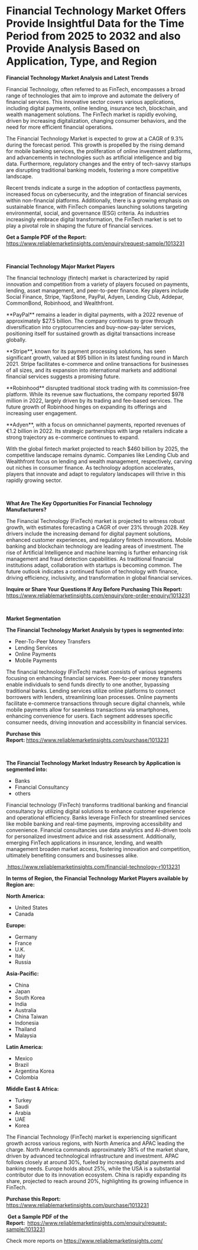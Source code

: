 <p><h1>Financial Technology Market Offers Provide Insightful Data for the Time Period from 2025 to 2032 and also Provide Analysis Based on Application, Type, and Region</h1></p><p><strong>Financial Technology Market Analysis and Latest Trends</strong></p>
<p><p>Financial Technology, often referred to as FinTech, encompasses a broad range of technologies that aim to improve and automate the delivery of financial services. This innovative sector covers various applications, including digital payments, online lending, insurance tech, blockchain, and wealth management solutions. The FinTech market is rapidly evolving, driven by increasing digitalization, changing consumer behaviors, and the need for more efficient financial operations.</p><p>The Financial Technology Market is expected to grow at a CAGR of 9.3% during the forecast period. This growth is propelled by the rising demand for mobile banking services, the proliferation of online investment platforms, and advancements in technologies such as artificial intelligence and big data. Furthermore, regulatory changes and the entry of tech-savvy startups are disrupting traditional banking models, fostering a more competitive landscape.</p><p>Recent trends indicate a surge in the adoption of contactless payments, increased focus on cybersecurity, and the integration of financial services within non-financial platforms. Additionally, there is a growing emphasis on sustainable finance, with FinTech companies launching solutions targeting environmental, social, and governance (ESG) criteria. As industries increasingly embrace digital transformation, the FinTech market is set to play a pivotal role in shaping the future of financial services.</p></p>
<p><strong>Get a Sample PDF of the Report:&nbsp;</strong> <a href="https://www.reliablemarketinsights.com/enquiry/request-sample/1013231?utm_campaign=3215&utm_medium=2&utm_source=Github&utm_content=ia&utm_term=05032025&utm_id=financial-technology">https://www.reliablemarketinsights.com/enquiry/request-sample/1013231</a></p>
<p>&nbsp;</p>
<p><strong>Financial Technology Major Market Players</strong></p>
<p><p>The financial technology (fintech) market is characterized by rapid innovation and competition from a variety of players focused on payments, lending, asset management, and peer-to-peer finance. Key players include Social Finance, Stripe, YapStone, PayPal, Adyen, Lending Club, Addepar, CommonBond, Robinhood, and Wealthfront.</p><p>**PayPal** remains a leader in digital payments, with a 2022 revenue of approximately $27.5 billion. The company continues to grow through diversification into cryptocurrencies and buy-now-pay-later services, positioning itself for sustained growth as digital transactions increase globally.</p><p>**Stripe**, known for its payment processing solutions, has seen significant growth, valued at $95 billion in its latest funding round in March 2021. Stripe facilitates e-commerce and online transactions for businesses of all sizes, and its expansion into international markets and additional financial services suggests a promising future.</p><p>**Robinhood** disrupted traditional stock trading with its commission-free platform. While its revenue saw fluctuations, the company reported $978 million in 2022, largely driven by its trading and fee-based services. The future growth of Robinhood hinges on expanding its offerings and increasing user engagement.</p><p>**Adyen**, with a focus on omnichannel payments, reported revenues of €1.2 billion in 2022. Its strategic partnerships with large retailers indicate a strong trajectory as e-commerce continues to expand.</p><p>With the global fintech market projected to reach $460 billion by 2025, the competitive landscape remains dynamic. Companies like Lending Club and Wealthfront focus on lending and wealth management, respectively, carving out niches in consumer finance. As technology adoption accelerates, players that innovate and adapt to regulatory landscapes will thrive in this rapidly growing sector.</p></p>
<p>&nbsp;</p>
<p><strong>What Are The Key Opportunities For Financial Technology Manufacturers?</strong></p>
<p><p>The Financial Technology (FinTech) market is projected to witness robust growth, with estimates forecasting a CAGR of over 23% through 2028. Key drivers include the increasing demand for digital payment solutions, enhanced customer experiences, and regulatory fintech innovations. Mobile banking and blockchain technology are leading areas of investment. The rise of Artificial Intelligence and machine learning is further enhancing risk management and fraud detection capabilities. As traditional financial institutions adapt, collaboration with startups is becoming common. The future outlook indicates a continued fusion of technology with finance, driving efficiency, inclusivity, and transformation in global financial services.</p></p>
<p><strong>Inquire or Share Your Questions If Any Before Purchasing This Report:</strong> <a href="https://www.reliablemarketinsights.com/enquiry/pre-order-enquiry/1013231?utm_campaign=3215&utm_medium=2&utm_source=Github&utm_content=ia&utm_term=05032025&utm_id=financial-technology">https://www.reliablemarketinsights.com/enquiry/pre-order-enquiry/1013231</a></p>
<p>&nbsp;</p>
<p><strong>Market Segmentation</strong></p>
<p><strong>The Financial Technology Market Analysis by types is segmented into:</strong></p>
<p><ul><li>Peer-To-Peer Money Transfers</li><li>Lending Services</li><li>Online Payments</li><li>Mobile Payments</li></ul></p>
<p><p>The financial technology (FinTech) market consists of various segments focusing on enhancing financial services. Peer-to-peer money transfers enable individuals to send funds directly to one another, bypassing traditional banks. Lending services utilize online platforms to connect borrowers with lenders, streamlining loan processes. Online payments facilitate e-commerce transactions through secure digital channels, while mobile payments allow for seamless transactions via smartphones, enhancing convenience for users. Each segment addresses specific consumer needs, driving innovation and accessibility in financial services.</p></p>
<p><strong>Purchase this Report:&nbsp;</strong><a href="https://www.reliablemarketinsights.com/purchase/1013231?utm_campaign=3215&utm_medium=2&utm_source=Github&utm_content=ia&utm_term=05032025&utm_id=financial-technology">https://www.reliablemarketinsights.com/purchase/1013231</a></p>
<p>&nbsp;</p>
<p><strong>The Financial Technology Market Industry Research by Application is segmented into:</strong></p>
<p><ul><li>Banks</li><li>Financial Consultancy</li><li>others</li></ul></p>
<p><p>Financial technology (FinTech) transforms traditional banking and financial consultancy by utilizing digital solutions to enhance customer experience and operational efficiency. Banks leverage FinTech for streamlined services like mobile banking and real-time payments, improving accessibility and convenience. Financial consultancies use data analytics and AI-driven tools for personalized investment advice and risk assessment. Additionally, emerging FinTech applications in insurance, lending, and wealth management broaden market access, fostering innovation and competition, ultimately benefiting consumers and businesses alike.</p></p>
<p><a href="https://www.reliablemarketinsights.com/financial-technology-r1013231?utm_campaign=3215&utm_medium=2&utm_source=Github&utm_content=ia&utm_term=05032025&utm_id=financial-technology">&nbsp;https://www.reliablemarketinsights.com/financial-technology-r1013231</a></p>
<p><strong>In terms of Region, the Financial Technology Market Players available by Region are:</strong></p>
<p>
    <p> <strong> North America: </strong>
        <ul>
            <li>United States</li>
            <li>Canada</li>
        </ul>
        </p> 
    <p> <strong> Europe: </strong>
        <ul>
            <li>Germany</li>
            <li>France</li>
            <li>U.K.</li>
            <li>Italy</li>
            <li>Russia</li>
        </ul>
        </p> 
    <p> <strong> Asia-Pacific: </strong>
        <ul>
            <li>China</li>
            <li>Japan</li>
            <li>South Korea</li>
            <li>India</li>
            <li>Australia</li>
            <li>China Taiwan</li>
            <li>Indonesia</li>
            <li>Thailand</li>
            <li>Malaysia</li>
        </ul>
        </p> 
    <p> <strong> Latin America: </strong>
        <ul>
            <li>Mexico</li>
            <li>Brazil</li>
            <li>Argentina Korea</li>
            <li>Colombia</li>
        </ul>
        </p> 
    <p> <strong> Middle East & Africa: </strong>
        <ul>
            <li>Turkey</li>
            <li>Saudi</li>
            <li>Arabia</li>
            <li>UAE</li>
            <li>Korea</li>
        </ul>
    </p>
    </p>
<p><p>The Financial Technology (FinTech) market is experiencing significant growth across various regions, with North America and APAC leading the charge. North America commands approximately 38% of the market share, driven by advanced technological infrastructure and investment. APAC follows closely at around 30%, fueled by increasing digital payments and banking needs. Europe holds about 25%, while the USA is a substantial contributor due to its innovation ecosystem. China is rapidly expanding its share, projected to reach around 20%, highlighting its growing influence in FinTech.</p></p>
<p><strong>Purchase this Report: </strong><a href="https://www.reliablemarketinsights.com/purchase/1013231?utm_campaign=3215&utm_medium=2&utm_source=Github&utm_content=ia&utm_term=05032025&utm_id=financial-technology">https://www.reliablemarketinsights.com/purchase/1013231</a></p>
<p>&nbsp;<strong>Get a Sample PDF of the Report:&nbsp;&nbsp;</strong><a href="https://www.reliablemarketinsights.com/enquiry/request-sample/1013231?utm_campaign=3215&utm_medium=2&utm_source=Github&utm_content=ia&utm_term=05032025&utm_id=financial-technology">https://www.reliablemarketinsights.com/enquiry/request-sample/1013231</a></p>
<p><strong></strong></p>
<p>Check more reports on <a href="https://www.reliablemarketinsights.com/?utm_campaign=3215&utm_medium=2&utm_source=Github&utm_content=ia&utm_term=05032025&utm_id=financial-technology">https://www.reliablemarketinsights.com/</a></p>